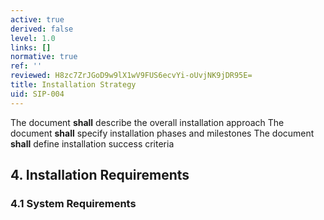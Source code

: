 ```yaml
---
active: true
derived: false
level: 1.0
links: []
normative: true
ref: ''
reviewed: H8zc7ZrJGoD9w9lX1wV9FUS6ecvYi-oUvjNK9jDR95E=
title: Installation Strategy
uid: SIP-004
---
```


The document **shall** describe the overall installation approach
The document **shall** specify installation phases and milestones
The document **shall** define installation success criteria

## 4. Installation Requirements

### 4.1 System Requirements